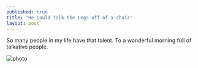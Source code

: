 ```yaml
---
published: true
title: 'He Could Talk the Legs off of a chair' 
layout: post
---
```

So many people in my life have that talent. To a wonderful morning full of talkative people.

![photo](http://res.cloudinary.com/dijs-design/image/upload/v1449355530/TalkingChair_dvdika.jpg)